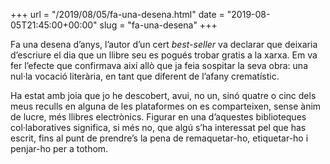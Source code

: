 +++
url = "/2019/08/05/fa-una-desena.html"
date = "2019-08-05T21:45:00+00:00"
slug = "fa-una-desena"
+++

Fa una desena d’anys, l’autor d’un cert *best-seller* va declarar que deixaria d’escriure el dia que un llibre seu es pogués trobar gratis a la xarxa. Em va fer l’efecte que confirmava així allò que ja feia sospitar la seva obra: una nul·la vocació literària, en tant que diferent de l’afany crematístic.

Ha estat amb joia que jo he descobert, avui, no un, sinó quatre o cinc dels meus reculls en alguna de les plataformes on es comparteixen, sense ànim de lucre, més llibres electrònics. Figurar en una d’aquestes biblioteques col·laboratives significa, si més no, que algú s’ha interessat pel que has escrit, fins al punt de prendre’s la pena de remaquetar-ho, etiquetar-ho i penjar-ho per a tothom.
